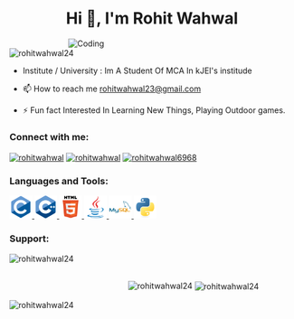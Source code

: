 <h1 align="center">Hi 👋, I'm Rohit Wahwal</h1>
<img align="right" alt="Coding" width="400" src="https://cdn.dribbble.com/users/1162077/screenshots/3848914/programmer.gif">

<p align="left"> <img src="https://komarev.com/ghpvc/?username=rohitwahwal24&label=Profile%20views&color=0e75b6&style=flat" alt="rohitwahwal24" /> </p>

- Institute / University : Im A Student Of MCA In kJEI's institude

- 📫 How to reach me rohitwahwal23@gmail.com   

- ⚡ Fun fact Interested In Learning New Things, Playing Outdoor games.

<h3 align="left">Connect with me:</h3>
<p align="left">
<a href="https://linkedin.com/in/rohitwahwal" target="blank"><img align="center" src="https://raw.githubusercontent.com/rahuldkjain/github-profile-readme-generator/master/src/images/icons/Social/linked-in-alt.svg" alt="rohitwahwal" height="30" width="40" /></a>
<a href="https://fb.com/rohitwahwal" target="blank"><img align="center" src="https://raw.githubusercontent.com/rahuldkjain/github-profile-readme-generator/master/src/images/icons/Social/facebook.svg" alt="rohitwahwal" height="30" width="40" /></a>
<a href="https://instagram.com/rohitwahwal6968" target="blank"><img align="center" src="https://raw.githubusercontent.com/rahuldkjain/github-profile-readme-generator/master/src/images/icons/Social/instagram.svg" alt="rohitwahwal6968" height="30" width="40" /></a>
</p>

<h3 align="left">Languages and Tools:</h3>
<p align="left"> <a href="https://www.cprogramming.com/" target="_blank" rel="noreferrer"> <img src="https://raw.githubusercontent.com/devicons/devicon/master/icons/c/c-original.svg" alt="c" width="40" height="40"/> </a> <a href="https://www.w3schools.com/cpp/" target="_blank" rel="noreferrer"> <img src="https://raw.githubusercontent.com/devicons/devicon/master/icons/cplusplus/cplusplus-original.svg" alt="cplusplus" width="40" height="40"/> </a> <a href="https://www.w3.org/html/" target="_blank" rel="noreferrer"> <img src="https://raw.githubusercontent.com/devicons/devicon/master/icons/html5/html5-original-wordmark.svg" alt="html5" width="40" height="40"/> </a> <a href="https://www.java.com" target="_blank" rel="noreferrer"> <img src="https://raw.githubusercontent.com/devicons/devicon/master/icons/java/java-original.svg" alt="java" width="40" height="40"/> </a> <a href="https://www.mysql.com/" target="_blank" rel="noreferrer"> <img src="https://raw.githubusercontent.com/devicons/devicon/master/icons/mysql/mysql-original-wordmark.svg" alt="mysql" width="40" height="40"/> </a> <a href="https://www.python.org" target="_blank" rel="noreferrer"> <img src="https://raw.githubusercontent.com/devicons/devicon/master/icons/python/python-original.svg" alt="python" width="40" height="40"/> </a> </p>

<h3 align="left">Support:</h3>
<p><a href="https://www.buymeacoffee.com/rohitwahwal24"> <img align="left" src="https://cdn.buymeacoffee.com/buttons/v2/default-yellow.png" height="50" width="210" alt="rohitwahwal24" /></a></p><br><br>

<p><img align="left" src="https://github-readme-stats.vercel.app/api/top-langs?username=rohitwahwal24&show_icons=true&locale=en&layout=compact" alt="rohitwahwal24" /></p>

<p>&nbsp;<img align="center" src="https://github-readme-stats.vercel.app/api?username=rohitwahwal24&show_icons=true&locale=en" alt="rohitwahwal24" /></p>

<p><img align="center" src="https://github-readme-streak-stats.herokuapp.com/?user=rohitwahwal24&" alt="rohitwahwal24" /></p>
